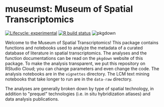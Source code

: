 # museumst: Museum of Spatial Transcriptomics

<!-- badges: start -->
[![Lifecycle: experimental](https://img.shields.io/badge/lifecycle-experimental-orange.svg)](https://www.tidyverse.org/lifecycle/#experimental)
[![R build status](https://github.com/pachterlab/museumst/workflows/R-CMD-check/badge.svg)](https://github.com/pachterlab/museumst/actions)
![pkgdown](https://github.com/pachterlab/museumst/workflows/pkgdown/badge.svg)
<!-- badges: end -->

Welcome to the Museum of Spatial Transcriptomics! This package contains functions and notebooks used to analyze the metadata of a curated database of literature in spatial transcriptomics. The analyses and the function documentations can be read on the `pkgdown` website of this package. To make the analysis transparent, we put this repository on RStudio Cloud; you can change parameters and even change the code. The analysis notebooks are in the `vignettes` directory. The LCM text mining notebooks that take longer to run are in the `data-raw` directory.

The analyses are generally broken down by type of spatial technology, in addition to "prequel" technologies (i.e. in situ hybridization atlases) and data analysis publications.
